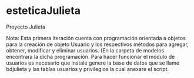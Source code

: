 # esteticaJulieta
Proyecto Julieta

Nota: Esta primera iteración cuenta con programación orientada a objetos para la creación de objeto Usuario y los respectivos métodos para agregar, obtener, modificar y eliminar usuarios. (En la carpeta de modelos encontrara la dicha programación.
Para hacer funcionar el módulo de usuarios es necesario que instale genere la base de datos que se llame bdjulieta y las tablas usuarios y privilegios la cual anexare el script.

